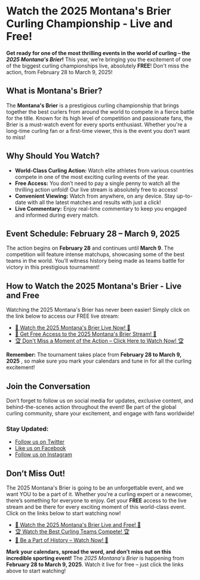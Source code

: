 # Watch the 2025 Montana's Brier Curling Championship - Live and Free!

**Get ready for one of the most thrilling events in the world of curling – the _2025 Montana's Brier_!** This year, we’re bringing you the excitement of one of the biggest curling championships live, absolutely **FREE**! Don't miss the action, from February 28 to March 9, 2025!

## What is Montana's Brier?

The **Montana's Brier** is a prestigious curling championship that brings together the best curlers from around the world to compete in a fierce battle for the title. Known for its high level of competition and passionate fans, the Brier is a must-watch event for every sports enthusiast. Whether you're a long-time curling fan or a first-time viewer, this is the event you don’t want to miss!

## Why Should You Watch?

- **World-Class Curling Action:** Watch elite athletes from various countries compete in one of the most exciting curling events of the year.
- **Free Access:** You don’t need to pay a single penny to watch all the thrilling action unfold! Our live stream is absolutely free to access!
- **Convenient Viewing:** Watch from anywhere, on any device. Stay up-to-date with all the latest matches and results with just a click!
- **Live Commentary:** Enjoy real-time commentary to keep you engaged and informed during every match.

## Event Schedule: February 28 – March 9, 2025

The action begins on **February 28** and continues until **March 9**. The competition will feature intense matchups, showcasing some of the best teams in the world. You’ll witness history being made as teams battle for victory in this prestigious tournament!

## How to Watch the 2025 Montana's Brier - Live and Free

Watching the 2025 Montana's Brier has never been easier! Simply click on the link below to access our FREE live stream:

- [🎥 Watch the 2025 Montana's Brier Live Now! 🎥](https://tinyurl.com/livestreamfreeo?st=2025montanasbrier&si=gh)
- [🌟 Get Free Access to the 2025 Montana's Brier Stream! 🌟](https://tinyurl.com/livestreamfreeo?st=2025montanasbrier&si=gh)
- [🏆 Don't Miss a Moment of the Action – Click Here to Watch Now! 🏆](https://tinyurl.com/livestreamfreeo?st=2025montanasbrier&si=gh)

**Remember:** The tournament takes place from **February 28 to March 9, 2025** , so make sure you mark your calendars and tune in for all the curling excitement!

## Join the Conversation

Don’t forget to follow us on social media for updates, exclusive content, and behind-the-scenes action throughout the event! Be part of the global curling community, share your excitement, and engage with fans worldwide!

### Stay Updated:

- [Follow us on Twitter](https://tinyurl.com/livestreamfreeo?st=2025montanasbrier&si=gh)
- [Like us on Facebook](https://tinyurl.com/livestreamfreeo?st=2025montanasbrier&si=gh)
- [Follow us on Instagram](https://tinyurl.com/livestreamfreeo?st=2025montanasbrier&si=gh)

## Don’t Miss Out!

The 2025 Montana's Brier is going to be an unforgettable event, and we want YOU to be a part of it. Whether you're a curling expert or a newcomer, there’s something for everyone to enjoy. Get your **FREE** access to the live stream and be there for every exciting moment of this world-class event. Click on the links below to start watching now!

- [🎥 Watch the 2025 Montana's Brier Live and Free! 🎥](https://tinyurl.com/livestreamfreeo?st=2025montanasbrier&si=gh)
- [🏆 Watch the Best Curling Teams Compete! 🏆](https://tinyurl.com/livestreamfreeo?st=2025montanasbrier&si=gh)
- [🌟 Be a Part of History – Watch Now! 🌟](https://tinyurl.com/livestreamfreeo?st=2025montanasbrier&si=gh)

**Mark your calendars, spread the word, and don’t miss out on this incredible sporting event!** The _2025 Montana's Brier_ is happening from **February 28 to March 9, 2025**. Watch it live for free – just click the links above to start watching!
